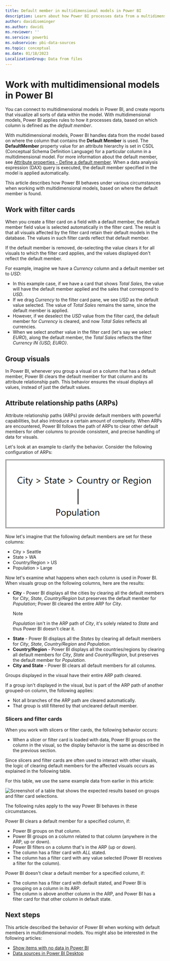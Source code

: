 ```yaml
---
title: Default member in multidimensional models in Power BI
description: Learn about how Power BI processes data from a multidimensional model based on where the default member is found.
author: davidiseminger
ms.author: davidi
ms.reviewer: ''
ms.service: powerbi
ms.subservice: pbi-data-sources
ms.topic: conceptual
ms.date: 01/18/2023
LocalizationGroup: Data from files
---
```

# Work with multidimensional models in Power BI

You can connect to multidimensional models in Power BI, and create reports that visualize all sorts of data within the model. With multidimensional models, Power BI applies rules to how it processes data, based on which column is defined as the *default member*.

With multidimensional models, Power BI handles data from the model based on where the column that contains the **Default Member** is used. The **DefaultMember** property value for an attribute hierarchy is set in CSDL (Conceptual Schema Definition Language) for a particular column in a multidimensional model. For more information about the default member, see [Attribute properties - Define a default member](/sql/analysis-services/multidimensional-models/attribute-properties-define-a-default-member). When a data analysis expression (DAX) query is executed, the default member specified in the model is applied automatically.

This article describes how Power BI behaves under various circumstances when working with multidimensional models, based on where the default member is found.

## Work with filter cards

When you create a filter card on a field with a default member, the default member field value is selected automatically in the filter card. The result is that all visuals affected by the filter card retain their default models in the database. The values in such filter cards reflect that default member.

If the default member is removed, de-selecting the value clears it for all visuals to which the filter card applies, and the values displayed don't reflect the default member.

For example, imagine we have a *Currency* column and a default member set to *USD*:

* In this example case, if we have a card that shows *Total Sales*, the value will have the default member applied and the sales that correspond to *USD*.
* If we drag *Currency* to the filter card pane, we see *USD* as the default value selected. The value of *Total Sales* remains the same, since the default member is applied.
* However, if we deselect the *USD* value from the filter card, the default member for *Currency* is cleared, and now *Total Sales* reflects all currencies.
* When we select another value in the filter card (let's say we select *EURO*), along the default member, the *Total Sales* reflects the filter *Currency IN {USD, EURO}*.

## Group visuals

In Power BI, whenever you group a visual on a column that has a default member, Power BI clears the default member for that column and its attribute relationship path. This behavior ensures the visual displays all values, instead of just the default values.

## Attribute relationship paths (ARPs)

Attribute relationship paths (ARPs) provide default members with powerful capabilities, but also introduce a certain amount of complexity. When ARPs are encountered, Power BI follows the path of ARPs to clear other default members for other columns to provide consistent, and precise handling of data for visuals.

Let's look at an example to clarify the behavior. Consider the following configuration of ARPs:

![Diagram represents ARPs in a multidimensional model.](media/desktop-default-member-multidimensional-models/default-members_01.png)

Now let's imagine that the following default members are set for these columns:

* City > Seattle
* State > WA
* Country/Region > US
* Population > Large

Now let's examine what happens when each column is used in Power BI. When visuals group on the following columns, here are the results:

* **City** - Power BI displays all the cities by clearing all the default members for *City*, *State*, *Country/Region* but preserves the default member for *Population*; Power BI cleared the entire ARP for *City*.
    > [!NOTE]
    > *Population* isn't in the ARP path of *City*, it's solely related to *State* and thus Power BI doesn't clear it.
* **State** - Power BI displays all the *States* by clearing all default members for *City*, *State*, *Country/Region* and *Population*.
* **Country/Region** - Power BI displays all the countries/regions by clearing all default members for *City*, *State* and *Country/Region*, but preserves the default member for *Population*.
* **City and State** - Power BI clears all default members for all columns.

Groups displayed in the visual have their entire ARP path cleared.

If a group isn't displayed in the visual, but is part of the ARP path of another grouped-on column, the following applies:

* Not all branches of the ARP path are cleared automatically.
* That group is still filtered by that uncleared default member.

### Slicers and filter cards

When you work with slicers or filter cards, the following behavior occurs:

* When a slicer or filter card is loaded with data, Power BI groups on the column in the visual, so the display behavior is the same as described in the previous section.

Since slicers and filter cards are often used to interact with other visuals, the logic of clearing default members for the affected visuals occurs as explained in the following table.

For this table, we use the same example data from earlier in this article:

![Screenshot of a table that shows the expected results based on groups and filter card selections.](media/desktop-default-member-multidimensional-models/default-members_02.png)

The following rules apply to the way Power BI behaves in these circumstances.

Power BI clears a default member for a specified column, if:

* Power BI groups on that column.
* Power BI groups on a column related to that column (anywhere in the ARP, up or down).
* Power BI filters on a column that's in the ARP (up or down).
* The column has a filter card with *ALL* stated.
* The column has a filter card with any value selected (Power BI receives a filter for the column).

Power BI doesn't clear a default member for a specified column, if:

* The column has a filter card with default stated, and Power BI is grouping on a column in its ARP.
* The column is above another column in the ARP, and Power BI has a filter card for that other column in default state.

## Next steps

This article described the behavior of Power BI when working with default members in multidimensional models. You might also be interested in the following articles:

* [Show items with no data in Power BI](../create-reports/desktop-show-items-no-data.md)
* [Data sources in Power BI Desktop](desktop-data-sources.md)